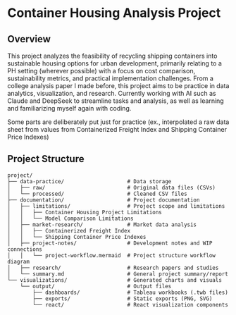 # Container Housing Analysis Project

## Overview

This project analyzes the feasibility of recycling shipping containers into sustainable housing options for urban development, primarily relating to a PH setting (wherever possible) with a focus on cost comparison, sustainability metrics, and practical implementation challenges. From a college analysis paper I made before, this project aims to be practice in data analytics, visualization, and research. Currently working with AI such as Claude and DeepSeek to streamline tasks and analysis, as well as learning and familiarizing myself again with coding.

Some parts are deliberately put just for practice (ex., interpolated a raw data sheet from values from Containerized Freight Index and Shipping Container Price Indexes)

## Project Structure

```plaintext
project/
├── data-practice/                    # Data storage
│   ├── raw/                          # Original data files (CSVs)
│   └── processed/                    # Cleaned CSV files
├── documentation/                    # Project documentation
│   ├── limitations/                  # Project scope and limitations
│   │   ├── Container Housing Project Limitations
│   │   └── Model Comparison Limitations
│   ├── market-research/              # Market data analysis
│   │   ├── Containerized Freight Index
│   │   └── Shipping Container Price Indexes
│   ├── project-notes/                # Development notes and WIP connections
│   │   └── project-workflow.mermaid  # Project structure workflow diagram
│   ├── research/                     # Research papers and studies
│   └── summary.md                    # General project summary/report
└── visualizations/                   # Generated charts and visuals
    └── output/                       # Output files
        ├── dashboards/               # Tableau workbooks (.twb files)
        ├── exports/                  # Static exports (PNG, SVG)
        └── react/                    # React visualization components
```
